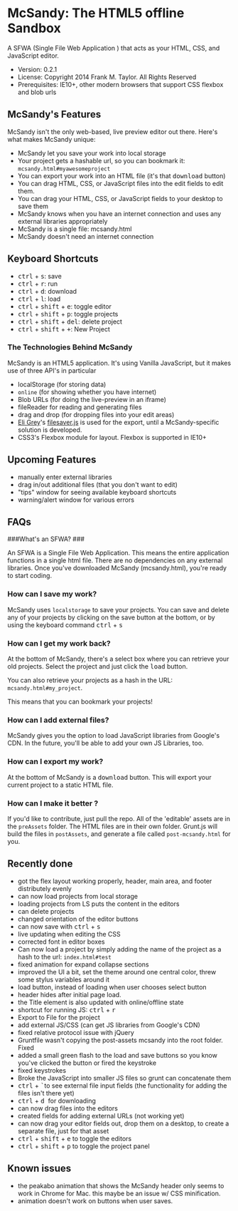 # McSandy: The HTML5 offline Sandbox #

A SFWA (Single File Web Application ) that acts as your HTML, CSS, and JavaScript editor.

 * Version: 0.2.1
 * License: Copyright 2014 Frank M. Taylor. All Rights Reserved
 * Prerequisites: IE10+, other modern browsers that support CSS flexbox and blob urls

## McSandy's Features ##
McSandy isn't the only web-based, live preview editor out there. Here's what makes McSandy unique:
 
 + McSandy let you save your work into local storage
 + Your project gets a hashable url, so you can bookmark it: `mcsandy.html#myawesomeproject`
 + You can export your work into an HTML file (it's that <kbd>download</kbd> button)
 + You can drag HTML, CSS, or JavaScript files into the edit fields to edit them.
 + You can drag your HTML, CSS, or JavaScript fields to your desktop to save them
 + McSandy knows when you have an internet connection and uses any external libraries appropriately
 + McSandy is a single file: mcsandy.html
 + McSandy doesn't need an internet connection


## Keyboard Shortcuts ##

 + <kbd>ctrl</kbd> + <kbd>s</kbd>: save
 + <kbd>ctrl</kbd> + <kbd>r</kbd>: run
 + <kbd>ctrl</kbd> + <kbd>d</kbd>: download
 + <kbd>ctrl</kbd> + <kbd>l</kbd>: load
 + <kbd>ctrl</kbd> + <kbd>shift</kbd> + <kbd>e</kbd>: toggle editor
 + <kbd>ctrl</kbd> + <kbd>shift</kbd> + <kbd>p</kbd>:  toggle projects
 + <kbd>ctrl</kbd> + <kbd>shift</kbd> + <kbd>del</kbd>:   delete project
 + <kbd>ctrl</kbd> + <kbd>shift</kbd> + <kbd>+</kbd>:  New Project

### The Technologies Behind McSandy ###
McSandy is an HTML5 application. It's using Vanilla JavaScript, but it makes use of three API's in particular
 + localStorage (for storing data)
 + `online` (for showing whether you have internet)
 + Blob URLs (for doing the live-preview in an iframe)
 + fileReader for reading and generating files
 + drag and drop (for dropping files into your edit areas)
 + [Eli Grey](http://eligrey.com/blog/post/saving-generated-files-on-the-client-side)'s [filesaver.js](https://github.com/eligrey/FileSaver.js) is used for the export, until a McSandy-specific solution is developed. 
 + CSS3's Flexbox module for layout. Flexbox is supported in IE10+ 

## Upcoming Features ##
 + manually enter external libraries
 + drag in/out additional files (that you don't want to edit)
 + "tips" window for seeing available keyboard shortcuts
 + warning/alert window for various errors

## FAQs ##
###What's an SFWA? ###

An SFWA is a Single File Web Application. This means the entire application functions in a single html file. There are no dependencies on any external libraries. Once you've downloaded McSandy (mcsandy.html), you're ready to start coding. 


### How can I save my work? ###
McSandy uses `localstorage` to save your projects. You can save and delete any of your projects by clicking on the save button at the bottom, or by using the keyboard command <kbd>ctrl</kbd> + <kbd>s</kbd>

### How can I get my work back? ###
At the bottom of McSandy, there's a select box where you can retrieve your old projects. Select the project and just click the <kbd>load</kbd> button. 

You can also retrieve your projects as a hash in the URL: `mcsandy.html#my_project`. 

This means that you can bookmark your projects!

### How can I add external files? ###
McSandy gives you the option to load JavaScript libraries from Google's CDN. In the future, you'll be able to add your own JS Libraries, too. 

### How can I export my work? ###
At the bottom of McSandy is a <kbd>download</kbd> button. This will export your current project to a static HTML file. 


### How can I make it better ?
If you'd like to contribute, just pull the repo. All of the 'editable' assets are in the `preAssets` folder. The HTML files are in their own folder.  Grunt.js will build the files in `postAssets`, and generate a file called `post-mcsandy.html` for you. 




## Recently done ##
 + got the flex layout working properly, header, main area, and footer distributely evenly
 + can now load projects from local storage
 + loading projects from LS puts the content in the editors
 + can delete projects
 + changed orientation of the editor buttons
 + can now save with <kbd>ctrl</kbd> + <kbd>s</kbd>
 + live updating when editing the CSS
 + corrected font in editor boxes
 + Can now load a project by simply adding the name of the project as a hash to the url: `index.html#test`
 + fixed animation for expand collapse sections
 + improved the UI a bit, set the theme around one central color, threw some stylus variables around it
 + load button, instead of loading when user chooses select button
 + header hides after initial page load. 
 + the Title element is also updated with online/offline state
 + shortcut for running JS: <kbd>ctrl</kbd> + <kbd>r</kbd>
 + Export to File for the project
 + add external JS/CSS (can get JS libraries from Google's CDN)
 + fixed relative protocol issue with jQuery
 + Gruntfile wasn't copying the post-assets mcsandy into the root folder. Fixed
 + added a small green flash to the load and save buttons so you know you've clicked the button or fired the keystroke
 + fixed keystrokes
 + Broke the JavaScript into smaller JS files so grunt can concatenate them
 + <kbd>ctrl</kbd> + <kbd>`</kbd>to see external file input fields (the functionality for adding the files isn't there yet)
 + <kbd>ctrl</kbd> + <kbd>d </kbd> for downloading
 + can now drag files into the editors
 + created fields for adding external URLs (not working yet)
 + can now drag your editor fields out, drop them on a desktop, to create a separate file, just for that asset
 + <kbd>ctrl</kbd> + <kbd>shift</kbd> + <kbd>e</kbd> to toggle the editors
 + <kbd>ctrl</kbd> + <kbd>shift</kbd> + <kbd>p</kbd> to toggle the project panel

## Known issues ##
 + the peakabo animation that shows the McSandy header only seems to work in Chrome for Mac. this maybe be an issue w/ CSS minification. 
 + animation doesn't work on buttons when user saves. 

 



 



	       
